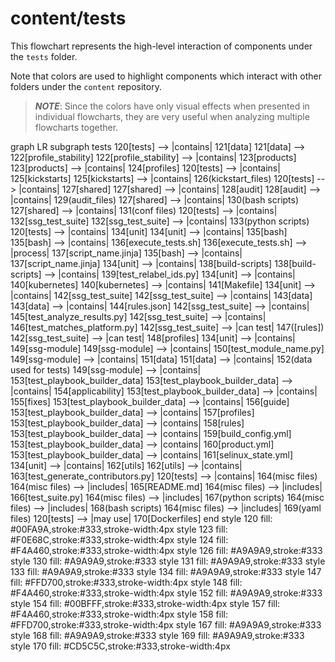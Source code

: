 # content/tests

This flowchart represents the high-level interaction of components under the `tests` folder.

Note that colors are used to highlight components which interact with other folders under the `content` repository.

> ***NOTE***: Since the colors have only visual effects when presented in individual flowcharts, they are very useful when analyzing multiple flowcharts together.

<div class="mermaid" style="width=100%;">
graph LR
    subgraph tests
    120[tests] --> |contains| 121[data]
        121[data] --> 122[profile_stability]
            122[profile_stability] --> |contains| 123[products]
                123[products] --> |contains| 124[profiles]
    120[tests] --> |contains| 125[kickstarts]
        125[kickstarts] --> |contains| 126(kickstart_files)
    120[tests] --> |contains| 127[shared]
        127[shared] --> |contains| 128[audit]
            128[audit] --> |contains| 129(audit_files)
        127[shared] --> |contains| 130(bash scripts)
        127[shared] --> |contains| 131(conf files)
    120[tests] --> |contains| 132[ssg_test_suite]
        132[ssg_test_suite] --> |contains| 133(python scripts)
    120[tests] --> |contains| 134[unit]
        134[unit] --> |contains| 135[bash]
            135[bash] --> |contains| 136[execute_tests.sh]
                136[execute_tests.sh] --> |process| 137[script_name.jinja]
            135[bash] --> |contains| 137[script_name.jinja]
        134[unit] --> |contains| 138[build-scripts]
            138[build-scripts] --> |contains| 139[test_relabel_ids.py]
        134[unit] --> |contains| 140[kubernetes]
            140[kubernetes] --> |contains| 141[Makefile]
        134[unit] --> |contains| 142[ssg_test_suite]
            142[ssg_test_suite] --> |contains| 143[data]
                143[data] --> |contains| 144[rules.json]
            142[ssg_test_suite] --> |contains| 145[test_analyze_results.py]
            142[ssg_test_suite] --> |contains| 146[test_matches_platform.py]
            142[ssg_test_suite] --> |can test| 147([rules])
            142[ssg_test_suite] --> |can test| 148[profiles]
        134[unit] --> |contains| 149[ssg-module]
            149[ssg-module] --> |contains| 150[test_module_name.py]
            149[ssg-module] --> |contains| 151[data]
                151[data] --> |contains| 152(data used for tests)
            149[ssg-module] --> |contains| 153[test_playbook_builder_data]
                153[test_playbook_builder_data] --> |contains| 154[applicability]
                153[test_playbook_builder_data] --> |contains| 155[fixes]
                153[test_playbook_builder_data] --> |contains| 156[guide]
                153[test_playbook_builder_data] --> |contains| 157[profiles]
                153[test_playbook_builder_data] --> |contains| 158[rules]
                153[test_playbook_builder_data] --> |contains| 159[build_config.yml]
                153[test_playbook_builder_data] --> |contains| 160[product.yml]
                153[test_playbook_builder_data] --> |contains| 161[selinux_state.yml]
        134[unit] --> |contains| 162[utils]
            162[utils] --> |contains| 163[test_generate_contributors.py]
    120[tests] --> |contains| 164(misc files)
        164(misc files) --> |includes| 165[README.md]
        164(misc files) --> |includes| 166[test_suite.py]
        164(misc files) --> |includes| 167(python scripts)
        164(misc files) --> |includes| 168(bash scripts)
        164(misc files) --> |includes| 169(yaml files)
    120[tests] --> |may use| 170[Dockerfiles]
    end
    style 120 fill: #00FA9A,stroke:#333,stroke-width:4px
    style 123 fill: #F0E68C,stroke:#333,stroke-width:4px
    style 124 fill: #F4A460,stroke:#333,stroke-width:4px
    style 126 fill: #A9A9A9,stroke:#333
    style 130 fill: #A9A9A9,stroke:#333
    style 131 fill: #A9A9A9,stroke:#333
    style 133 fill: #A9A9A9,stroke:#333
    style 134 fill: #A9A9A9,stroke:#333
    style 147 fill: #FFD700,stroke:#333,stroke-width:4px
    style 148 fill: #F4A460,stroke:#333,stroke-width:4px
    style 152 fill: #A9A9A9,stroke:#333
    style 154 fill: #00BFFF,stroke:#333,stroke-width:4px
    style 157 fill: #F4A460,stroke:#333,stroke-width:4px
    style 158 fill: #FFD700,stroke:#333,stroke-width:4px
    style 167 fill: #A9A9A9,stroke:#333
    style 168 fill: #A9A9A9,stroke:#333
    style 169 fill: #A9A9A9,stroke:#333    
    style 170 fill: #CD5C5C,stroke:#333,stroke-width:4px
</div>

<script src="https://cdn.jsdelivr.net/npm/mermaid/dist/mermaid.min.js"></script>
